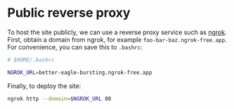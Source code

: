 # Public reverse proxy

To host the site publicly, we can use a reverse proxy service such as [ngrok](https://ngrok.com/). First, obtain a domain from ngrok, for example `foo-bar-baz.ngrok-free.app`. For convenience, you can save this to `.bashrc`:

```bash
# $HOME/.bashrc

NGROK_URL=better-eagle-bursting.ngrok-free.app
```

Finally, to deploy the site:
```bash
ngrok http --domain=$NGROK_URL 80
```
